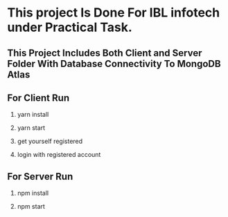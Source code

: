 

# This project Is Done For IBL infotech under Practical Task.

## This Project Includes Both Client and Server Folder With Database Connectivity To MongoDB Atlas

## For Client Run

1. yarn install

2. yarn start

3. get yourself registered

4. login with registered account

## For Server Run

1. npm install

2. npm start
